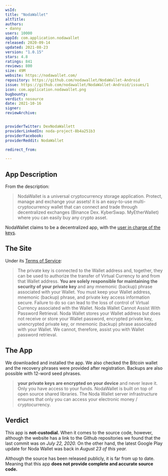 ```yaml
---
wsId: 
title: "NodaWallet"
altTitle: 
authors:
- danny
users: 10000
appId: com.application.nodawallet
released: 2020-09-14
updated: 2021-08-23
version: "1.0.15"
stars: 4.8
ratings: 841
reviews: 800
size: 49M
website: https://nodawallet.com/
repository: https://github.com/nodawallet/NodaWallet-Android
issue: https://github.com/nodawallet/NodaWallet-Android/issues/1
icon: com.application.nodawallet.png
bugbounty: 
verdict: nosource
date: 2021-10-16
signer: 
reviewArchive:


providerTwitter: DexNodaWallett
providerLinkedIn: noda-project-8b4a251b3
providerFacebook: 
providerReddit: NodaWallet

redirect_from:

---
```


## App Description

From the description:

> NodaWallet is a universal cryptocurrency storage application. Protect, manage and exchange your assets! it is an easy-to-use multi-cryptocurrency wallet that can connect and trade through decentralized exchanges (Binance Dex. KyberSwap. MyEtherWallet) where you can easily buy any crypto asset.

NodaWallet claims to be a decentralized app, with the [user in charge of the keys](https://noda.gitbook.io/noda-project/noda-project-ecosystem-1/1.-nodawallet-cryptocurrency-wallet#1a79).

## The Site

Under its [Terms of Service](https://noda.gitbook.io/nodanetwork/terms-of-service):

> The private key is connected to the Wallet address and, together, they can be used to authorize the transfer of Virtual Currency to and from that Wallet address. **You are solely responsible for maintaining the security of your private key** and any mnemonic (backup) phrase associated with your Wallet. You must keep your Wallet address, mnemonic (backup) phrase, and private key access information secure. Failure to do so can lead to the loss of control of Virtual Currency associated with the Wallet. Noda Wallet Cannot Assist With Password Retrieval. Noda Wallet stores your Wallet address but does not receive or store your Wallet password, encrypted private key, unencrypted private key, or mnemonic (backup) phrase associated with your Wallet. We cannot, therefore, assist you with Wallet password retrieval.

## The App

We downloaded and installed the app. We also checked the Bitcoin wallet and the recovery phrases were provided after registration. Backups are also possible with 12-word seed phrases.

> **your private keys are encrypted on your device** and never leave it. Only you have access to your funds. NodaWallet is built on top of open source shared libraries. The Noda Wallet server infrastructure ensures that only you can access your electronic money / cryptocurrency.


## Verdict

This app is **not-custodial.** When it comes to the source code, however, although the website has a link to the Github repositories we found that the last commit was on *July 22, 2020.* On the other hand, the latest Google Play update for Noda Wallet was back in *August 23 of this year.*

Although the source has been released publicly, it is far from up to date. Meaning that this app **does not provide complete and accurate source code.**


